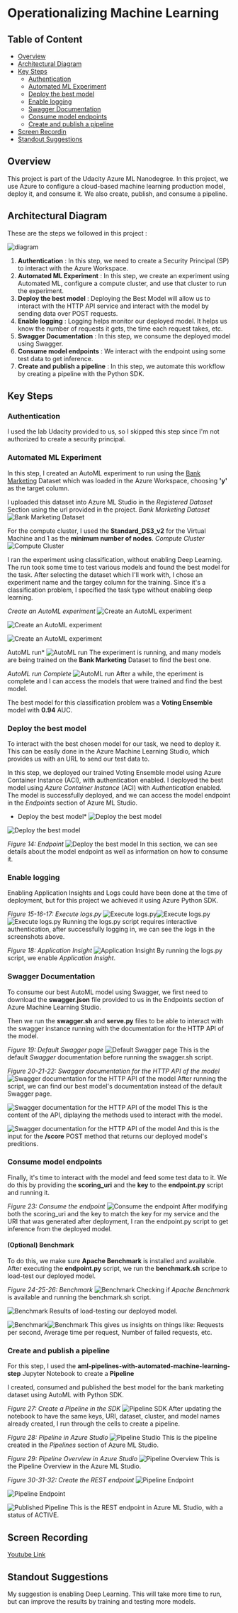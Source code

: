 # Operationalizing Machine Learning

## Table of Content
* [Overview](#overview)
* [Architectural Diagram](#architectural-diagram)
* [Key Steps](#architectural-diagram)
    * [Authentication](#authentication)
    * [Automated ML Experiment](#automated-ml-experiment)
    * [Deploy the best model](#deploy-the-best-model)
    * [Enable logging](#enable-logging)
    * [Swagger Documentation](#swagger-documentation)
    * [Consume model endpoints](#consume-model-endpoints)
    * [Create and publish a pipeline](#create-and-publish-a-pipeline)
* [Screen Recordin](#screen-recording)
* [Standout Suggestions](#standout-suggestions)

## Overview
This project is part of the Udacity Azure ML Nanodegree.
In this project, we use Azure to configure a cloud-based machine learning production model, deploy it, and consume it. We also create, publish, and consume a pipeline.

## Architectural Diagram
These are the steps we followed in this project :

![diagram](screen/diagram.png)

1. **Authentication** : In this step, we need to create a Security Principal (SP) to interact with the Azure Workspace.
2. **Automated ML Experiment** : In this step, we create an experiment using Automated ML, configure a compute cluster, and use that cluster to run the experiment.
3. **Deploy the best model** : Deploying the Best Model will allow us to interact with the HTTP API service and interact with the model by sending data over POST requests.
4. **Enable logging** : Logging helps monitor our deployed model. It helps us know the number of requests it gets, the time each request takes, etc.
5. **Swagger Documentation** : In this step, we consume the deployed model using Swagger.
6. **Consume model endpoints** : We interact with the endpoint using some test data to get inference.
7. **Create and publish a pipeline** : In this step, we automate this workflow by creating a pipeline with the Python SDK.

## Key Steps

### Authentication
I used the lab Udacity provided to us, so I skipped this step since I'm not authorized to create a security principal.

### Automated ML Experiment
In this step, I created an AutoML experiment to run using the [Bank Marketing](https://automlsamplenotebookdata.blob.core.windows.net/automl-sample-notebook-data/bankmarketing_train.csv) Dataset which was loaded in the Azure Workspace, choosing **'y'** as the target column.


I uploaded this dataset into Azure ML Studio in the *Registered Dataset* Section using the url provided in the project.
*Bank Marketing Dataset*
![Bank Marketing Dataset](screen/dataset.png)

For the compute cluster, I used the **Standard_DS3_v2** for the Virtual Machine and 1 as the **minimum number of nodes**.
*Compute Cluster*
![Compute Cluster](screen/cluster.png)

I ran the experiment using classification, without enabling Deep Learning. The run took some time to test various models and found the best model for the task.
After selecting the dataset which I'll work with, I chose an experiment name and the targey column for the training.
Since it's a classification problem, I specified the task type without enabling deep learning.

*Create an AutoML experiment*
![Create an AutoML experiment](screen/autoMLds.png)

![Create an AutoML experiment](screen/autoMLtarget.png)

![Create an AutoML experiment](screen/autoMLcompute.png)

AutoML run*
![AutoML run](screen/autoMLrun.png)
The experiment is running, and many models are being trained on the **Bank Marketing** Dataset to find the best one.

*AutoML run Complete*
![AutoML run](screen/autoMLcomplete.png)
After a while, the eperiment is complete and I can access the models that were trained and find the best model.

The best model for this classification problem was a **Voting Ensemble** model with **0.94** AUC.

### Deploy the best model
To interact with the best chosen model for our task, we need to deploy it. This can be easily done in the Azure Machine Learning Studio, which provides us with an URL to send our test data to.

In this step, we deployed our trained Voting Ensemble model using Azure Container Instance (ACI), with authentication enabled.
I deployed the best model using *Azure Container Instance* (ACI) with *Authentication* enabled.
The model is successfully deployed, and we can access the model endpoint in the *Endpoints* section of Azure ML Studio.

* Deploy the best model*
![Deploy the best model](screen/deployBest.png)

![Deploy the best model](images/Deploybestmodel4.png)

*Figure 14: Endpoint*
![Deploy the best model](images/Deployedmodel.png)
In this section, we can see details about the model endpoint as well as information on how to consume it.

### Enable logging
Enabling Application Insights and Logs could have been done at the time of deployment, but for this project we achieved it using Azure Python SDK.

*Figure 15-16-17: Execute logs.py*
![Execute logs.py](images/logs.py1.png)![Execute logs.py](images/logs.py2.png)![Execute logs.py](images/logs.py3.png)
Running the logs.py script requires interactive authentication, after successfully logging in, we can see the logs in the screenshots above.

*Figure 18: Application Insight*
![Application Insight](images/Deployedmodel5.png)
By running the logs.py script, we enable *Application Insight*.

### Swagger Documentation
To consume our best AutoML model using Swagger, we first need to download the **swagger.json** file provided to us in the Endpoints section of Azure Machine Learning Studio.

Then we run the **swagger.sh** and **serve.py** files to be able to interact with the swagger instance running with the documentation for the HTTP API of the model.

*Figure 19: Default Swagger page*
![Default Swagger page](images/localhost1.png)
This is the default *Swagger* documentation before running the swagger.sh script.

*Figure 20-21-22: Swagger documentation for the HTTP API of the model*
![Swagger documentation for the HTTP API of the model](images/localhost.png)
After running the script, we can find our best model's documentation instead of the default Swagger page.

![Swagger documentation for the HTTP API of the model](images/localhost2.png)
This is the content of the API, diplaying the methods used to interact with the model.

![Swagger documentation for the HTTP API of the model](images/localhost3.png)
And this is the input for the **/score** POST method that returns our deployed model's preditions.

### Consume model endpoints
Finally, it's time to interact with the model and feed some test data to it. We do this by providing the **scoring_uri** and the **key** to the **endpoint.py** script and running it.

*Figure 23: Consume the endpoint*
![Consume the endpoint](images/endpoint.py1.png)
After modifying both the scoring_uri and the key to match the key for my service and the URI that was generated after deployment, I ran the endpoint.py script to get inference from the deployed model.

#### (Optional) Benchmark
To do this, we make sure **Apache Benchmark** is installed and available. After executing the **endpoint.py** script, we run the **benchmark.sh** scripe to load-test our deployed model.

*Figure 24-25-26: Benchmark*
![Benchmark](images/benchmark.sh2.png)
Checking if *Apache Benchmark* is available and running the benchmark.sh script.

![Benchmark](images/benchmark.sh3.png)
Results of load-testing our deployed model.

![Benchmark](images/benchmark.sh4.png)![Benchmark](images/benchmark.sh5.png)
This gives us insights on things like: Requests per second, Average time per request, Number of failed requests, etc.

### Create and publish a pipeline
For this step, I used the **aml-pipelines-with-automated-machine-learning-step** Jupyter Notebook to create a **Pipeline**

I created, consumed and published the best model for the bank marketing dataset using AutoML with Python SDK.

*Figure 27: Create a Pipeline in the SDK*
![Pipeline SDK](images/PipelineSDK.png)
After updating the notebook to have the same keys, URI, dataset, cluster, and model names already created, I run through the cells to create a pipeline.

*Figure 28: Pipeline in Azure Studio*
![Pipeline Studio](images/PipelineStudio4.png)
This is the pipeline created in the *Pipelines* section of Azure ML Studio.

*Figure 29: Pipeline Overview in Azure Studio*
![Pipeline Overview](images/PipelineStudio2.png)
This is the Pipeline Overview in the Azure ML Studio.

*Figure 30-31-32: Create the REST endpoint*
![Pipeline Endpoint](images/PipelineEndpoint2.png)

![Pipeline Endpoint](images/PipelineEndpoint.png)

![Published Pipeline](images/PublishedPipeline.png)
This is the REST endpoint in Azure ML Studio, with a status of ACTIVE.

## Screen Recording
[Youtube Link](https://youtu.be/kvaaKVKnJQE)

## Standout Suggestions
My suggestion is enabling Deep Learning. This will take more time to run, but can improve the results by training and testing more models.
